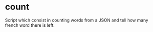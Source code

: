 # count
Script which consist in counting words from a JSON and tell how many french word there is left.
